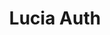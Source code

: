---
git: https://github.com/lucia-auth
logohandle: lucia-auth
sort: lucia-auth
title: Lucia Auth
website: https://lucia-auth.com/
---
